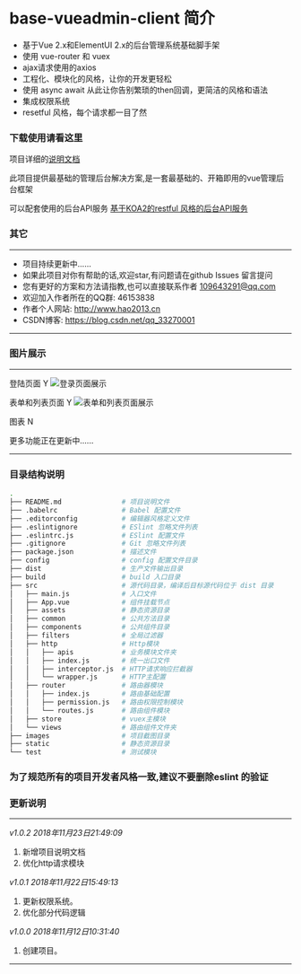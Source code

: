 # base-vueadmin-client 简介

- 基于Vue 2.x和ElementUI 2.x的后台管理系统基础脚手架
- 使用 vue-router 和 vuex
- ajax请求使用的axios
- 工程化、模块化的风格，让你的开发更轻松
- 使用 async await 从此让你告别繁琐的then回调，更简洁的风格和语法
- 集成权限系统
- resetful 风格，每个请求都一目了然

### 下载使用请看这里

项目详细的[说明文档](https://github.com/langyuxiansheng/base-vueadmin-client/tree/master/%E8%AF%B4%E6%98%8E%E6%96%87%E6%A1%A3)

此项目提供最基础的管理后台解决方案,是一套最基础的、开箱即用的vue管理后台框架

可以配套使用的后台API服务 [基于KOA2的restful 风格的后台API服务](https://github.com/langyuxiansheng/base-restfulapi-server)

### 其它
---

- 项目持续更新中......
- 如果此项目对你有帮助的话,欢迎star,有问题请在github Issues 留言提问
- 您有更好的方案和方法请指教,也可以直接联系作者 109643291@qq.com
- 欢迎加入作者所在的QQ群: 46153838
- 作者个人网站: http://www.hao2013.cn
- CSDN博客: https://blog.csdn.net/qq_33270001

---


### 图片展示
---
登陆页面 Y
![登录页面展示](https://github.com/langyuxiansheng/base-vueadmin-client/blob/master/images/login.png)

表单和列表页面 Y
![表单和列表页面展示](https://github.com/langyuxiansheng/base-vueadmin-client/blob/master/images/manage.png)

图表 N

更多功能正在更新中......

---
### 目录结构说明


```bash
.
├── README.md				# 项目说明文件
├── .babelrc                # Babel 配置文件
├── .editorconfig           # 编辑器风格定义文件
├── .eslintignore           # ESlint 忽略文件列表
├── .eslintrc.js            # ESlint 配置文件
├── .gitignore              # Git 忽略文件列表
├── package.json            # 描述文件
├── config                  # config 配置文件目录
├── dist                    # 生产文件输出目录
├── build                   # build 入口目录
├── src                     # 源代码目录，编译后目标源代码位于 dist 目录
│   ├── main.js             # 入口文件
│   ├── App.vue             # 组件挂载节点
│   ├── assets              # 静态资源目录
│   ├── common              # 公共方法目录
│   ├── components          # 公共组件目录
│   ├── filters             # 全局过滤器
│   ├── http                # Http模块
│   │   ├── apis            # 业务模块文件夹
│   │   ├── index.js        # 统一出口文件
│   │   ├── interceptor.js  # HTTP请求响应拦截器
│   │   └── wrapper.js      # HTTP主配置
│   ├── router              # 路由器模块
│   │   ├── index.js        # 路由基础配置
│   │   ├── permission.js   # 路由权限控制模块
│   │   └── routes.js       # 路由组件模块
│   ├── store               # vuex主模块
│   └── views               # 路由组件文件夹
├── images                  # 项目截图目录
├── static                  # 静态资源目录
└── test                    # 测试模块
```

### 为了规范所有的项目开发者风格一致,建议不要删除eslint 的验证

### 更新说明
---

*v1.0.2 2018年11月23日21:49:09*

1. 新增项目说明文档
2. 优化http请求模块

*v1.0.1 2018年11月22日15:49:13*

1.	更新权限系统。
2.  优化部分代码逻辑

*v1.0.0 2018年11月12日10:31:40*

1.	创建项目。

---
